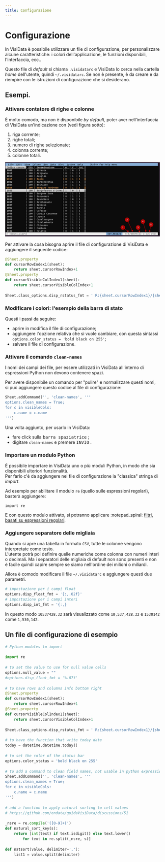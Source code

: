 ```yaml
---
title: Configurazione
---
```


# Configurazione

In VisiData è possibile utilizzare un file di configurazione, per personalizzare alcune caratteristiche: i colori dell'applicazione, le funzioni disponibili, l'interfaccia, ecc..

Questo file di *default* si chiama `.visidatarc` e VisiData lo cerca nella cartella *home* dell'utente, quindi `~/.visidatarc`. Se non è presente, è da creare e da riempire con le istruzioni di configurazione che si desiderano.

## Esempi.

### Attivare contatore di righe e colonne

È molto comodo, ma non è disponibile *by default*, poter aver nell'interfaccia di VisiData un'indicazione con (vedi figura sotto):

1. riga corrente;
2. righe totali;
3. numero di righe selezionate;
4. colonna corrente;
5. colonne totali.

![](./imgs/contatoreRigheColonne_02.png)

Per attivare la cosa bisogna aprire il file di configurazione di VisiData e aggiungere il seguente codice:

```python
@Sheet.property
def cursorRowIndex1(sheet):
    return sheet.cursorRowIndex+1
@Sheet.property
def cursorVisibleColIndex1(sheet):
    return sheet.cursorVisibleColIndex+1

Sheet.class_options.disp_rstatus_fmt = ' R:{sheet.cursorRowIndex1}/{sheet.nRows}[{sheet.nSelectedRows}] C:{sheet.cursorVisibleColIndex1}/{sheet.nVisibleCols} {sheet.rowtype} '
```

### Modificare i colori: l'esempio della barra di stato

Questi i passi da seguire:

- aprire in modifica il file di configurazione;
- aggiungere l'opzione relativa che si vuole cambiare, con questa sintassi `options.color_status = 'bold black on 255'`;
- salvare il file di configurazione.

### Attivare il comando `clean-names`

I nomi dei campi dei file, per essere utilizzati in VisiData all'interno di espressioni Python non devono contenere spazi.

Per avere disponibile un comando per "pulire" e normalizzare questi nomi, si può aggiungere questo codice al file di configurazione:

```python
Sheet.addCommand('', 'clean-names', '''
options.clean_names = True;
for c in visibleCols:
    c.name = c.name
''')
```

Una volta aggiunto, per usarlo in VisiData:

- fare click sulla <kbd>barra spaziatrice</kbd> ;
- digitare `clean-names` e premere <kbd>INVIO</kbd> .
### Importare un modulo Python

È possibile importare in VisiData uno o più moduli Python, in modo che sia disponibili ulteriori funzionalità.<br>
Per farlo c'è da aggiungere nel file di configurazione la "classica" stringa di *import*.

Ad esempio per abilitare il modulo `re` (quello sulle espressioni regolari), basterà aggiungere:

```
import re
```

E con questo modulo attivato, si potranno applicare :notepad_spiral: [filtri, basati su espressioni regolari](lavorareRighe.md#filtri-tramite-espressione-python-basata-su-piu-colonne).

### Aggiungere separatore delle migliaia

Quando si apre una tabella in formato `CSV`, tutte le colonne vengono interpretate come testo.<br>
L'utente potrà poi definire quelle numeriche come colonna con numeri interi o decimali. Ma i separatori delle migliaia di default non sono presenti e non è facile quindi capire sempre se siamo nell'ordine dei milioni o miliardi.

Allora è comodo modificare il file `~/.visidatarc` e aggiungere questi due parametri.

```python
# impostazione per i campi float
options.disp_float_fmt = '{:,.02f}'
# impostazione per i campi interi
options.disp_int_fmt = '{:,}
```

In questo modo `10537428.32` sarà visualizzato come `10,537,428.32` e `1530142` come `1,530,142`.



## Un file di configurazione di esempio

```python
# Python modules to import

import re

# to set the value to use for null value cells
options.null_value = ""
#options.disp_float_fmt = '%.07f'

# to have rows and columns info bottom right
@Sheet.property
def cursorRowIndex1(sheet):
    return sheet.cursorRowIndex+1
@Sheet.property
def cursorVisibleColIndex1(sheet):
    return sheet.cursorVisibleColIndex+1

Sheet.class_options.disp_rstatus_fmt = ' R:{sheet.cursorRowIndex1}/{sheet.nRows}[{sheet.nSelectedRows}] C:{sheet.cursorVisibleColIndex1}/{sheet.nVisibleCols} {sheet.rowtype} '

# to have the function that write today date
today = datetime.datetime.today()

# to set the color of the status bar
options.color_status = 'bold black on 255'

# to add a command to clean field names, not usable in python expressions
Sheet.addCommand('', 'clean-names', '''
options.clean_names = True;
for c in visibleCols:
    c.name = c.name
''')

# add a function to apply natural sorting to cell values
# https://github.com/ondata/guidaVisiData/discussions/51

_nsre = re.compile('([0-9]+)')
def natural_sort_key(s):
    return [int(text) if text.isdigit() else text.lower()
        for text in re.split(_nsre, s)]

def natsort(value, delimiter=','):
    list1 = value.split(delimiter)
```
